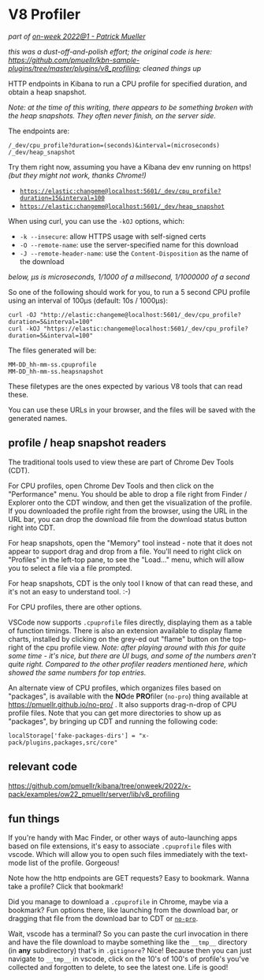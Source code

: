 # V8 Profiler

_part of [on-week 2022@1 - Patrick Mueller](./README.md)_

_this was a dust-off-and-polish effort; the original code is here: https://github.com/pmuellr/kbn-sample-plugins/tree/master/plugins/v8_profiling; cleaned things up_

HTTP endpoints in Kibana to run a CPU profile for specified duration, and
obtain a heap snapshot. 

_Note: at the time of this writing, there appears to be something broken with
the heap snapshots.  They often never finish, on the server side._

The endpoints are:

    /_dev/cpu_profile?duration=(seconds)&interval=(microseconds)
    /_dev/heap_snapshot

Try them right now, assuming you have a Kibana dev env running on https!
_(but they might not work, thanks Chrome!)_

- [`https://elastic:changeme@localhost:5601/_dev/cpu_profile?duration=15&interval=100`](/_dev/cpu_profile?duration=15&interval=100)
- [`https://elastic:changeme@localhost:5601/_dev/heap_snapshot`](/_dev/heap_snapshot)

When using curl, you can use the `-kOJ` options, which:

- `-k --insecure`: allow HTTPS usage with self-signed certs
- `-O --remote-name`: use the server-specified name for this download
- `-J --remote-header-name`: use the `Content-Disposition` as the name of
  the download

_below, μs is microseconds, 1/1000 of a millsecond, 1/1000000 of a second_

So one of the following should work for you, to run a 5 second CPU profile
using an interval of 100μs (default: 10s / 1000μs):

```
curl -OJ "http://elastic:changeme@localhost:5601/_dev/cpu_profile?duration=5&interval=100"
curl -kOJ "https://elastic:changeme@localhost:5601/_dev/cpu_profile?duration=5&interval=100"
```

The files generated will be:

    MM-DD_hh-mm-ss.cpuprofile
    MM-DD_hh-mm-ss.heapsnapshot

These filetypes are the ones expected by various V8 tools that can read these.

You can use these URLs in your browser, and the files will be saved with the
generated names.

## profile / heap snapshot readers

The traditional tools used to view these are part of Chrome Dev Tools (CDT).  

For CPU profiles, open Chrome Dev Tools and then click on the "Performance" menu.
You should be able to drop a file right from Finder / Explorer onto the CDT window,
and then get the visualization of the profile.  If you downloaded the profile right
from the browser, using the URL in the URL bar, you can drop the download file from
the download status button right into CDT.

For heap snapshots, open the "Memory" tool instead - note that it does not
appear to support drag and drop from a file.  You'll need to right click on
"Profiles" in the left-top pane, to see the "Load..." menu, which will allow
you to select a file via a file prompted.

For heap snapshots, CDT is the only tool I know of that can read these, and
it's not an easy to understand tool.  :-)

For CPU profiles, there are other options.

VSCode now supports `.cpuprofile` files directly, displaying them as a table of
function timings.  There is also an extension available to display flame charts,
installed by clicking on the grey-ed out "flame" button on the top-right of the
cpu profile view. _Note: after playing around with this for quite some time -
it's nice, but there are UI bugs, and some of the numbers aren't quite right.
Compared to the other profiler readers mentioned here, which showed the same
numbers for top entries._

An alternate view of CPU profiles, which organizes files based on "packages",
is available with the **NO**de **PRO**filer (`no-pro`) thing available 
at https://pmuellr.github.io/no-pro/ .  It also supports
drag-n-drop of CPU profile files.  Note that you can get more directories to
show up as "packages", by bringing up CDT and running the following code:

    localStorage['fake-packages-dirs'] = "x-pack/plugins,packages,src/core"

## relevant code

https://github.com/pmuellr/kibana/tree/onweek/2022/x-pack/examples/ow22_pmuellr/server/lib/v8_profiling

## fun things

If you're handy with Mac Finder, or other ways of auto-launching apps
based on file extensions, it's easy to associate `.cpuprofile` files
with vscode.  Which will allow you to open such files immediately with
the text-mode list of the profile.  Gorgeous!

Note how the http endpoints are GET requests?  Easy to bookmark.
Wanna take a profile?  Click that bookmark!

Did you manage to download a `.cpuprofile` in Chrome, maybe via a 
bookmark?  Fun options there, like launching from the download bar,
or dragging that file from the download bar to CDT or 
[`no-pro`](https://pmuellr.github.io/no-pro/).

Wait, vscode has a terminal?  So you can paste the curl invocation
in there and have the file download to maybe something like the
`__tmp__` directory (in **any** subdirectory) that's in `.gitignore`?  Nice!  Because then
you can just navigate to `__tmp__` in vscode, click on the 10's of 100's of
profile's you've collected and forgotten to delete, to see the
latest one.  Life is good!
